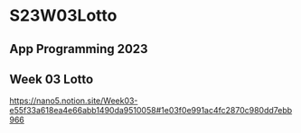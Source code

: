# S23W03Lotto
## App Programming 2023
## Week 03 Lotto

https://nano5.notion.site/Week03-e55f33a618ea4e66abb1490da9510058#1e03f0e991ac4fc2870c980dd7ebb966
